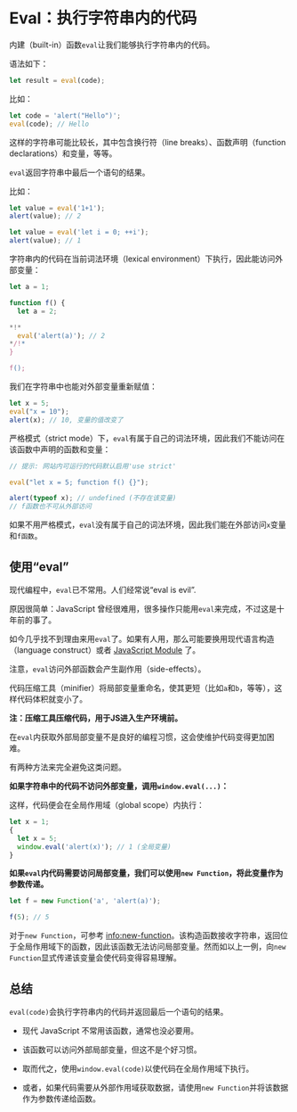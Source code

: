 # Eval：执行字符串内的代码

内建（built-in）函数`eval`让我们能够执行字符串内的代码。

语法如下：

```js
let result = eval(code);
```

比如：

```js run
let code = 'alert("Hello")';
eval(code); // Hello
```

这样的字符串可能比较长，其中包含换行符（line breaks）、函数声明（function declarations）和变量，等等。

`eval`返回字符串中最后一个语句的结果。

比如：

```js run
let value = eval('1+1');
alert(value); // 2
```

```js run
let value = eval('let i = 0; ++i');
alert(value); // 1
```

字符串内的代码在当前词法环境（lexical environment）下执行，因此能访问外部变量：

```js run no-beautify
let a = 1;

function f() {
  let a = 2;

*!*
  eval('alert(a)'); // 2
*/!*
}

f();
```

我们在字符串中也能对外部变量重新赋值：

```js untrusted refresh run
let x = 5;
eval("x = 10");
alert(x); // 10, 变量的值改变了
```

严格模式（strict mode）下，`eval`有属于自己的词法环境，因此我们不能访问在该函数中声明的函数和变量：

```js untrusted refresh run
// 提示: 网站内可运行的代码默认启用'use strict'

eval("let x = 5; function f() {}");

alert(typeof x); // undefined (不存在该变量)
// f函数也不可从外部访问
```

如果不用严格模式，`eval`没有属于自己的词法环境，因此我们能在外部访问`x`变量和`f函数`。

## 使用“eval”

现代编程中，`eval`已不常用。人们经常说“eval is evil”.

原因很简单：JavaScript 曾经很难用，很多操作只能用`eval`来完成，不过这是十年前的事了。

如今几乎找不到理由来用`eval`了。如果有人用，那么可能要换用现代语言构造（language construct）或者 [JavaScript Module](info:modules) 了。

注意，`eval`访问外部函数会产生副作用（side-effects）。

代码压缩工具（minifier）将局部变量重命名，使其更短（比如`a`和`b`，等等），这样代码体积就变小了。

**注：压缩工具压缩代码，用于JS进入生产环境前。**

在`eval`内获取外部局部变量不是良好的编程习惯，这会使维护代码变得更加困难。

有两种方法来完全避免这类问题。

**如果字符串中的代码不访问外部变量，调用`window.eval(...)`：**

这样，代码便会在全局作用域（global scope）内执行：

```js untrusted refresh run
let x = 1;
{
  let x = 5;
  window.eval('alert(x)'); // 1 (全局变量)
}
```

**如果`eval`内代码需要访问局部变量，我们可以使用`new Function`，将此变量作为参数传递。**

```js run
let f = new Function('a', 'alert(a)');

f(5); // 5
```

对于`new Function`，可参考 <info:new-function>。该构造函数接收字符串，返回位于全局作用域下的函数，因此该函数无法访问局部变量。然而如以上一例，向`new Function`显式传递该变量会使代码变得容易理解。

## 总结

`eval(code)`会执行字符串内的代码并返回最后一个语句的结果。

- 现代 JavaScript 不常用该函数，通常也没必要用。

- 该函数可以访问外部局部变量，但这不是个好习惯。

- 取而代之，使用`window.eval(code)`以使代码在全局作用域下执行。

- 或者，如果代码需要从外部作用域获取数据，请使用`new Function`并将该数据作为参数传递给函数。